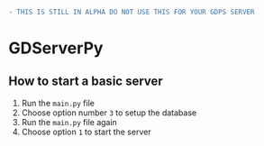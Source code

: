 ```diff
- THIS IS STILL IN ALPHA DO NOT USE THIS FOR YOUR GDPS SERVER
```
# GDServerPy
## How to start a basic server
1. Run the `main.py` file
2. Choose option number `3` to setup the database
3. Run the `main.py` file again
4. Choose option `1` to start the server

